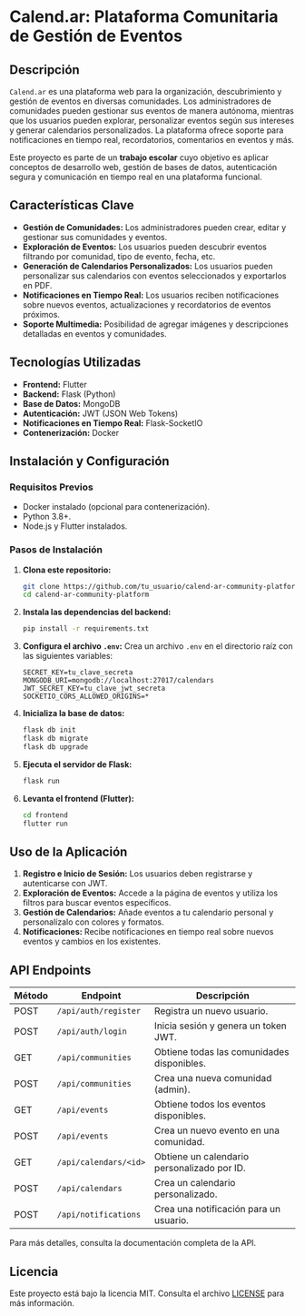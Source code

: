 # **Calend.ar: Plataforma Comunitaria de Gestión de Eventos**

## **Descripción**
`Calend.ar` es una plataforma web para la organización, descubrimiento y gestión de eventos en diversas comunidades. Los administradores de comunidades pueden gestionar sus eventos de manera autónoma, mientras que los usuarios pueden explorar, personalizar eventos según sus intereses y generar calendarios personalizados. La plataforma ofrece soporte para notificaciones en tiempo real, recordatorios, comentarios en eventos y más.

Este proyecto es parte de un **trabajo escolar** cuyo objetivo es aplicar conceptos de desarrollo web, gestión de bases de datos, autenticación segura y comunicación en tiempo real en una plataforma funcional.

## **Características Clave**
- **Gestión de Comunidades:** Los administradores pueden crear, editar y gestionar sus comunidades y eventos.
- **Exploración de Eventos:** Los usuarios pueden descubrir eventos filtrando por comunidad, tipo de evento, fecha, etc.
- **Generación de Calendarios Personalizados:** Los usuarios pueden personalizar sus calendarios con eventos seleccionados y exportarlos en PDF.
- **Notificaciones en Tiempo Real:** Los usuarios reciben notificaciones sobre nuevos eventos, actualizaciones y recordatorios de eventos próximos.
- **Soporte Multimedia:** Posibilidad de agregar imágenes y descripciones detalladas en eventos y comunidades.

## **Tecnologías Utilizadas**
- **Frontend:** Flutter
- **Backend:** Flask (Python)
- **Base de Datos:** MongoDB
- **Autenticación:** JWT (JSON Web Tokens)
- **Notificaciones en Tiempo Real:** Flask-SocketIO
- **Contenerización:** Docker

## **Instalación y Configuración**

### **Requisitos Previos**
- Docker instalado (opcional para contenerización).
- Python 3.8+.
- Node.js y Flutter instalados.

### **Pasos de Instalación**

1. **Clona este repositorio:**
    ```bash
    git clone https://github.com/tu_usuario/calend-ar-community-platform.git
    cd calend-ar-community-platform
    ```

2. **Instala las dependencias del backend:**
    ```bash
    pip install -r requirements.txt
    ```

3. **Configura el archivo `.env`:**
    Crea un archivo `.env` en el directorio raíz con las siguientes variables:
    ```
    SECRET_KEY=tu_clave_secreta
    MONGODB_URI=mongodb://localhost:27017/calendars
    JWT_SECRET_KEY=tu_clave_jwt_secreta
    SOCKETIO_CORS_ALLOWED_ORIGINS=*
    ```

4. **Inicializa la base de datos:**
    ```bash
    flask db init
    flask db migrate
    flask db upgrade
    ```

5. **Ejecuta el servidor de Flask:**
    ```bash
    flask run
    ```

6. **Levanta el frontend (Flutter):**
    ```bash
    cd frontend
    flutter run
    ```

## **Uso de la Aplicación**
1. **Registro e Inicio de Sesión:** Los usuarios deben registrarse y autenticarse con JWT.
2. **Exploración de Eventos:** Accede a la página de eventos y utiliza los filtros para buscar eventos específicos.
3. **Gestión de Calendarios:** Añade eventos a tu calendario personal y personalízalo con colores y formatos.
4. **Notificaciones:** Recibe notificaciones en tiempo real sobre nuevos eventos y cambios en los existentes.

## **API Endpoints**

| Método | Endpoint                        | Descripción                                  |
|--------|----------------------------------|----------------------------------------------|
| POST   | `/api/auth/register`             | Registra un nuevo usuario.                   |
| POST   | `/api/auth/login`                | Inicia sesión y genera un token JWT.         |
| GET    | `/api/communities`               | Obtiene todas las comunidades disponibles.   |
| POST   | `/api/communities`               | Crea una nueva comunidad (admin).            |
| GET    | `/api/events`                    | Obtiene todos los eventos disponibles.       |
| POST   | `/api/events`                    | Crea un nuevo evento en una comunidad.       |
| GET    | `/api/calendars/<id>`            | Obtiene un calendario personalizado por ID.  |
| POST   | `/api/calendars`                 | Crea un calendario personalizado.            |
| POST   | `/api/notifications`             | Crea una notificación para un usuario.       |

Para más detalles, consulta la documentación completa de la API.

## **Licencia**
Este proyecto está bajo la licencia MIT. Consulta el archivo [LICENSE](LICENSE) para más información.
